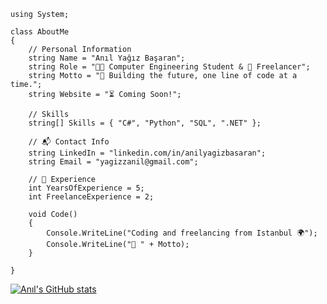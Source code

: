     using System;

    class AboutMe 
    {
        // Personal Information
        string Name = "Anıl Yağız Başaran"; 
        string Role = "👨‍🎓 Computer Engineering Student & 💼 Freelancer"; 
        string Motto = "🌟 Building the future, one line of code at a time."; 
        string Website = "⏳ Coming Soon!"; 

        // Skills
        string[] Skills = { "C#", "Python", "SQL", ".NET" };

        // 📬 Contact Info
        string LinkedIn = "linkedin.com/in/anilyagizbasaran"; 
        string Email = "yagizzanil@gmail.com";
    
        // 🚀 Experience
        int YearsOfExperience = 5; 
        int FreelanceExperience = 2;

        void Code() 
        { 
            Console.WriteLine("Coding and freelancing from Istanbul 🌍"); 
            Console.WriteLine("🌟 " + Motto); 
        }

    }
[![Anıl's GitHub stats](https://github-readme-stats.vercel.app/api?username=anilyagizbasaran&show_icons=true&theme=radical)](https://github.com/anilyagizbasaran)
